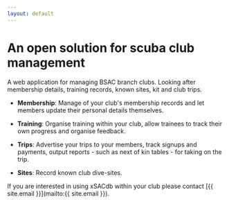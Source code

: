 ```yaml
---
layout: default
---
```


<div class="hero">
  <h1 class="hero-inner">An open solution for scuba club management</h1>
</div>

<div class="wrapper home" markdown="1">

A web application for managing BSAC branch clubs. Looking after membership details, training records, known sites, kit and club trips.


- **Membership**: Manage of your club's membership records and let members update their personal details themselves.

- **Training**: Organise training within your club, allow trainees to track their own progress and organise feedback.

- **Trips**: Advertise your trips to your members, track signups and payments, output reports - such as next of kin tables - for taking on the trip.

- **Sites**: Record known club dive-sites.

If you are interested in using xSACdb within your club please contact [{{ site.email }}](mailto:{{ site.email }}).

</div>
